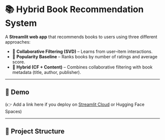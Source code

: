 # 📚 Hybrid Book Recommendation System

A **Streamlit web app** that recommends books to users using three different approaches:  

- 🔹 **Collaborative Filtering (SVD)** – Learns from user–item interactions.  
- 🔹 **Popularity Baseline** – Ranks books by number of ratings and average score.  
- 🔹 **Hybrid (CF + Content)** – Combines collaborative filtering with book metadata (title, author, publisher).  

---

## 🚀 Demo
(👉 Add a link here if you deploy on [Streamlit Cloud](https://streamlit.io/cloud) or Hugging Face Spaces)

---

## 📂 Project Structure
